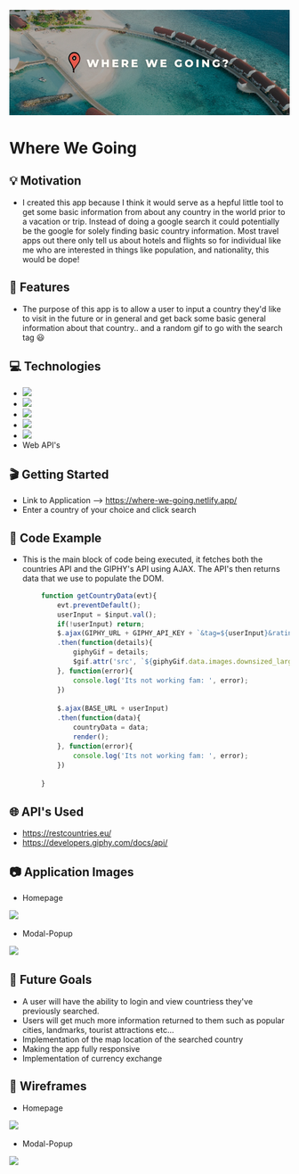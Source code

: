 
![Github Banner](https://raw.githubusercontent.com/kodeitkeem/where-we-going/master/img/Github-banner.png)

# Where We Going

## &#x1f4a1; Motivation
* I created this app because I think it would serve as a hepful little tool to get some basic information from about any country in the world prior to a vacation or trip. Instead of doing a google search it could potentially be the google for solely finding basic country information. Most travel apps out there only tell us about hotels and flights so for individual like me who are interested in things like population, and nationality, this would be dope!

## 	&#x1f511; Features 
* The purpose of this app is to allow a user to input a country they'd like to visit in the future or in general and get back some basic general information about that country.. and a random gif to go with the search tag &#x1f603;

## &#x1f4bb; Technologies
* ![](https://img.shields.io/badge/HTML5-informational?style=flat-square&logo=HTML5&logoColor=white&color=000000)
* ![](https://img.shields.io/badge/CSS3-informational?style=flat-square&logo=CSS3&logoColor=white&color=000000)
* ![](https://img.shields.io/badge/JavaScript-informational?style=flat-square&logo=JavaScript&logoColor=white&color=000000)
* ![](https://img.shields.io/badge/JQuery-informational?style=flat-square&logo=JQuery&logoColor=white&color=000000)
* ![](https://img.shields.io/badge/Bootstrap4-informational?style=flat-square&logo=Bootstrap&logoColor=white&color=000000)
* Web API's

## &#x1f3ac; Getting Started
* Link to Application --> <a href="https://where-we-going.netlify.app/" target="_blank">https://where-we-going.netlify.app/</a>
* Enter a country of your choice and click search


## &#x1f680; Code Example
* This is the main block of code being executed, it fetches both the countries API and the GIPHY's API using AJAX. The API's then returns data that we use to populate the DOM. 

```javascript
        function getCountryData(evt){
            evt.preventDefault();
            userInput = $input.val();
            if(!userInput) return;
            $.ajax(GIPHY_URL + GIPHY_API_KEY + `&tag=${userInput}&rating=g`)
            .then(function(details){
                giphyGif = details;
                $gif.attr('src', `${giphyGif.data.images.downsized_large.url}`);
            }, function(error){
                console.log('Its not working fam: ', error);
            })
            
            $.ajax(BASE_URL + userInput)
            .then(function(data){
                countryData = data;
                render();
            }, function(error){
                console.log('Its not working fam: ', error);
            })

        }
```

## &#x1f310; API's Used
* <a href="https://restcountries.eu/" target="_blank">https://restcountries.eu/</a>
* <a href="https://developers.giphy.com/docs/api/" target="_blank">https://developers.giphy.com/docs/api/</a>


## &#x1f4f7; Application Images
* Homepage
<img src="https://i.imgur.com/7kDocCm.png" width="450"/>

* Modal-Popup
<img src="https://i.imgur.com/51iOVy3.png" width="450"/>

## &#x1f52e; Future Goals
* A user will have the ability to login and view countriess they've previously searched. 
* Users will get much more information returned to them such as popular cities, landmarks, tourist attractions etc...
* Implementation of the map location of the searched country 
* Making the app fully responsive
* Implementation of currency exchange

## &#x1f4d0; Wireframes
* Homepage
<img src="https://i.imgur.com/zPQPpr8.png" width="450"/>

* Modal-Popup
<img src="https://i.imgur.com/GqNkY5i.png" width="450"/>